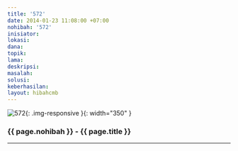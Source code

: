 ```yaml
---
title: '572'
date: 2014-01-23 11:08:00 +07:00
nohibah: '572'
inisiator: 
lokasi: 
dana: 
topik: 
lama: 
deskripsi: 
masalah: 
solusi: 
keberhasilan: 
layout: hibahcmb
---
```


![572](/static/img/hibahcmb/572.png){: .img-responsive }{: width="350" }

### {{ page.nohibah }} - {{ page.title }}

---
